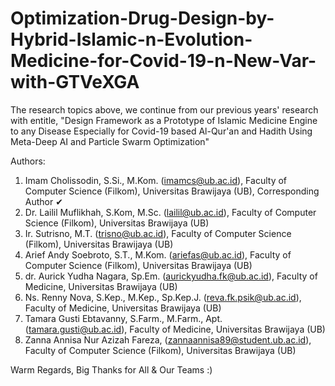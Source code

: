 # Optimization-Drug-Design-by-Hybrid-Islamic-n-Evolution-Medicine-for-Covid-19-n-New-Var-with-GTVeXGA
The research topics above, we continue from our previous years' research with entitle, 
"Design Framework as a Prototype of Islamic Medicine Engine to any Disease Especially for Covid-19 based Al-Qur'an and Hadith Using Meta-Deep AI and Particle Swarm Optimization"

Authors:
1. Imam Cholissodin, S.Si., M.Kom. (imamcs@ub.ac.id), Faculty of Computer Science (Filkom), Universitas Brawijaya (UB), Corresponding Author ✔
2. Dr. Lailil Muflikhah, S.Kom, M.Sc. (lailil@ub.ac.id), Faculty of Computer Science (Filkom), Universitas Brawijaya (UB)
3. Ir. Sutrisno, M.T. (trisno@ub.ac.id), Faculty of Computer Science (Filkom), Universitas Brawijaya (UB)
4. Arief Andy Soebroto, S.T., M.Kom. (ariefas@ub.ac.id), Faculty of Computer Science (Filkom), Universitas Brawijaya (UB)
5. dr. Aurick Yudha Nagara, Sp.Em. (aurickyudha.fk@ub.ac.id), Faculty of Medicine, Universitas Brawijaya (UB)
6. Ns. Renny Nova, S.Kep., M.Kep., Sp.Kep.J. (reva.fk.psik@ub.ac.id), Faculty of Medicine, Universitas Brawijaya (UB)
7. Tamara Gusti Ebtavanny, S.Farm., M.Farm., Apt. (tamara.gusti@ub.ac.id), Faculty of Medicine, Universitas Brawijaya (UB)
8. Zanna Annisa Nur Azizah Fareza, (zannaannisa89@student.ub.ac.id), Faculty of Computer Science (Filkom), Universitas Brawijaya (UB)


Warm Regards,
Big Thanks for All & Our Teams :)
